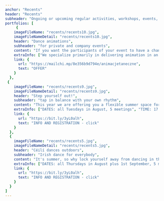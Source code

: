 ```yaml
---
anchor: "Recents"
header: "Recents"
subheader: "Ongoing or upcoming regular activities, workshops, events, projects."
portfolios: [
     {
    imageFileName: "recents/recents10.jpg",
    imageFileNameDetail: "recents/recents10.jpg",
    header: "Dance animations",
    subheader: "for private and company events",
    content: "If you want the participants of your event to have a chance to get to know each other better, to melt the first ice, to catch the thread of understanding more easily, let's meet. Contact in motion to the sounds of live music can work wonders and bring you closer without words.",
    extraInfo: ["We specialize primarily in delivering animation in an Irish and Scottish climate (known as ceilidh), but we are also happy to offer small inclusions from Brittany, Israel, the USA or the Balkans, among others.","Our animations work well for both intimate and large events (up to 200 people). We recommend for weddings, birthdays, hen or stag parties, wedding anniversaries, family reunions, conferences...."],
    link: {
      url: "https://mailchi.mp/8e356b9d794e/animacjetaneczne",
      text: "OFFER"
    }
  },
 {
    imageFileName: "recents/recents9.jpg",
    imageFileNameDetail: "recents/recents9.jpg",
    header: "Step yourself out!",
    subheader: "tap in balance with your own rhythm",
    content: "This year we are offering you a flexible summer space for tap classes. Development of skills and new stimuli is one thing, but we have come to the conclusion that the concept of experiencing movement, dancing and sounding together without clear divisions into levels and age categories is very important to us. We are quite excited and curious to see what such encounters will bring us.",
    extraInfo: ["DATES: all Tuesdays in August, 5 meetings", "TIME: 17:30-19:30","PLACE: STA, Ratajczaka 18, Poznań", "AGE GROUP: teenagers and adults", "LEVEL: open", "PLAN: tap classes preceded by a longer moment of conscious work with the body, qualities of movement, space, based on the spirit of Embodied Percussive Dance", "INVESTMENT: 25 zł, that's a suggested contribution but pay what you can is still a valid policy :)"],
    link: {
      url: "https://bit.ly/3yL0alh",
      text: "INFO AND REGISTRATION - click"
    }
  },  
  {
    imageFileName: "recents/recents5.jpg",
    imageFileNameDetail: "recents/recents5.jpg",
    header: "Céilí dances outdoors",
    subheader: "Irish dance for everybody",
    content: "It's summer, so why lock yourself away from dancing in the hall. We invite you to the grassy dance floor of Citadel Park and hope you will join us in large numbers. Everyone regardless of age, skill level, hair colour or favourite ice cream flavour is welcome and wanted. In the first hour of the class we will remind you of the basic steps plus dance the simpler Irish group dances, in the second hour we will turn up the level of complexity.",
    extraInfo: ["DATES: all Thursdays in August plus 1st September, 5 meetings", "TIME: 18:30-20:30","PLACE: Park Cytadela, Poznań, we gather next to the Dzwon Pokoju i Przyjaźni Między Narodami", "LEVEL: open", "INVESTMENT: 25 zł, that's a suggested contribution but pay what you can is still a valid policy :)",],
    link: {
      url: "https://bit.ly/3yL0alh",
      text: "INFO AND REGISTRATION - click"
    }
  }
]
---
```

